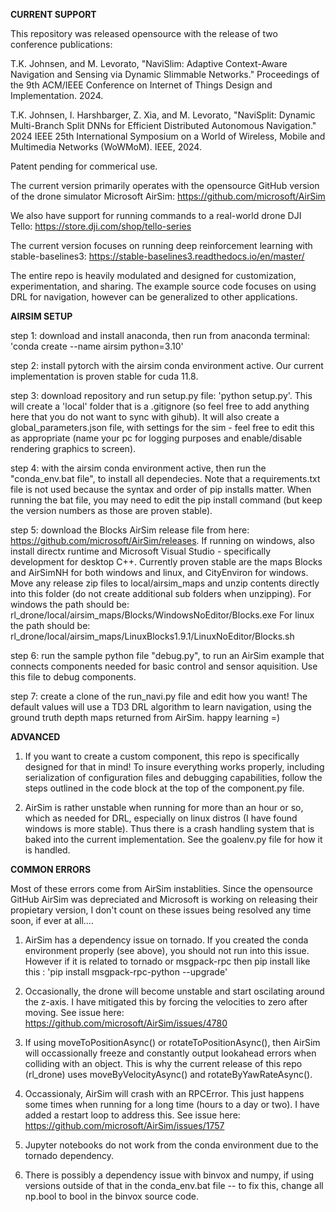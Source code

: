 **CURRENT SUPPORT**

This repository was released opensource with the release of two conference publications:

T.K. Johnsen,  and M. Levorato, "NaviSlim: Adaptive Context-Aware Navigation and Sensing via Dynamic Slimmable Networks." Proceedings of the 9th ACM/IEEE Conference on Internet of Things Design and Implementation. 2024.

T.K. Johnsen, I. Harshbarger, Z. Xia,  and M. Levorato, "NaviSplit: Dynamic Multi-Branch Split DNNs for Efficient Distributed Autonomous Navigation." 2024 IEEE 25th International Symposium on a World of Wireless, Mobile and Multimedia Networks (WoWMoM). IEEE, 2024.

Patent pending for commerical use.

The current version primarily operates with the opensource GitHub version of the drone simulator Microsoft AirSim: https://github.com/microsoft/AirSim

We also have support for running commands to a real-world drone DJI Tello: https://store.dji.com/shop/tello-series

The current version focuses on running deep reinforcement learning with stable-baselines3: https://stable-baselines3.readthedocs.io/en/master/

The entire repo is heavily modulated and designed for customization, experimentation, and sharing. The example source code focuses on using DRL for navigation, however can be generalized to other applications.

**AIRSIM SETUP**

step 1: download and install anaconda, then run from anaconda terminal: 'conda create --name airsim python=3.10'

step 2: install pytorch with the airsim conda environment active. Our current implementation is proven stable for cuda 11.8. 

step 3: download repository and run setup.py file: 'python setup.py'. This will create a 'local' folder that is a .gitignore (so feel free to add anything here that you do not want to sync with gihub). It will also create a global_parameters.json file, with settings for the sim - feel free to edit this as appropriate (name your pc for logging purposes and enable/disable rendering graphics to screen). 

step 4: with the airsim conda environment active, then run the "conda_env.bat file", to install all dependecies. Note that a requirements.txt file is not used because the syntax and order of pip installs matter. When running the bat file, you may need to edit the pip install command (but keep the version numbers as those are proven stable).

step 5: download the Blocks AirSim release file from here: https://github.com/microsoft/AirSim/releases. If running on windows, also install directx runtime and Microsoft Visual Studio - specifically development for desktop C++. Currently proven stable are the maps Blocks and AirSimNH for both windows and linux, and CityEnviron for windows. Move any release zip files to local/airsim_maps and unzip contents directly into this folder (do not create additional sub folders when unzipping). For windows the path should be: rl_drone/local/airsim_maps/Blocks/WindowsNoEditor/Blocks.exe For linux the path should be: rl_drone/local/airsim_maps/LinuxBlocks1.9.1/LinuxNoEditor/Blocks.sh

step 6: run the sample python file "debug.py", to run an AirSim example that connects components needed for basic control and sensor aquisition. Use this file to debug components.

step 7: create a clone of the run_navi.py file and edit how you want! The default values will use a TD3 DRL algorithm to learn navigation, using the ground truth depth maps returned from AirSim. happy learning =) 


**ADVANCED**

1. If you want to create a custom component, this repo is specifically designed for that in mind! To insure everything works properly, including serialization of configuration files and debugging capabilities, follow the steps outlined in the code block at the top of the component.py file.

2. AirSim is rather unstable when running for more than an hour or so, which as needed for DRL, especially on linux distros (I have found windows is more stable). Thus there is a crash handling system that is baked into the current implementation. See the goalenv.py file for how it is handled. 


**COMMON ERRORS**

Most of these errors come from AirSim instablities. Since the opensource GitHub AirSim was depreciated and Microsoft is working on releasing their propietary version, I don't count on these issues being resolved any time soon, if ever at all....

1. AirSim has a dependency issue on tornado. If you created the conda environment properly (see above), you should not run into this issue. However if it is related to tornado or msgpack-rpc then pip install like this : 'pip install msgpack-rpc-python --upgrade'

2. Occasionally, the drone will become unstable and start oscilating around the z-axis. I have mitigated this by forcing the velocities to zero after moving. See issue here: https://github.com/microsoft/AirSim/issues/4780

3. If using moveToPositionAsync() or rotateToPositionAsync(), then AirSim will occassionally freeze and constantly output lookahead errors when colliding with an object. This is why the current release of this repo (rl_drone) uses moveByVelocityAsync() and rotateByYawRateAsync().

4. Occassionaly, AirSim will crash with an RPCError. This just happens some times when running for a long time (hours to a day or two). I have added a restart loop to address this. See issue here: https://github.com/microsoft/AirSim/issues/1757

5. Jupyter notebooks do not work from the conda environment due to the tornado dependency.

6. There is possibly a dependency issue with binvox and numpy, if using versions outside of that in the conda_env.bat file -- to fix this, change all np.bool to bool in the binvox source code.
